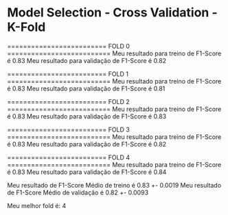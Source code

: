 # Model Selection - Cross Validation - K-Fold

========================= FOLD 0 ==========================
Meu resultado para treino de F1-Score é 0.83
Meu resultado para validação de F1-Score é 0.82

========================= FOLD 1 ==========================
Meu resultado para treino de F1-Score é 0.83
Meu resultado para validação de F1-Score é 0.81

========================= FOLD 2 ==========================
Meu resultado para treino de F1-Score é 0.83
Meu resultado para validação de F1-Score é 0.83

========================= FOLD 3 ==========================
Meu resultado para treino de F1-Score é 0.83
Meu resultado para validação de F1-Score é 0.82

========================= FOLD 4 ==========================
Meu resultado para treino de F1-Score é 0.83
Meu resultado para validação de F1-Score é 0.84


Meu resultado de F1-Score Médio de treino é  0.83 +-  0.0019 
Meu resultado de F1-Score Médio de validação é  0.82 +-  0.0093 

Meu melhor fold é: 4 